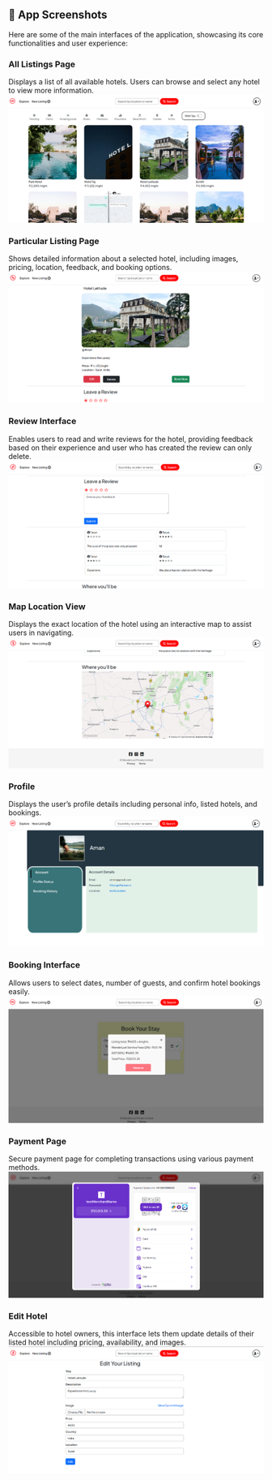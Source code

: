 ## 📸 App Screenshots

Here are some of the main interfaces of the application, showcasing its core functionalities and user experience:

### All Listings Page  
Displays a list of all available hotels. Users can browse and select any hotel to view more information.  
![All Listings](assets/screenshots/Screenshot%202025-07-13%20214259.png)

### Particular Listing Page  
Shows detailed information about a selected hotel, including images, pricing, location, feedback, and booking options.  
![Particular Listing](assets/screenshots/Screenshot%202025-07-13%20214330.png)

### Review Interface  
Enables users to read and write reviews for the hotel, providing feedback based on their experience and user who has created the review can only delete.  
![Review](assets/screenshots/Screenshot%202025-07-13%20214642.png)

### Map Location View  
Displays the exact location of the hotel using an interactive map to assist users in navigating.  
![Map Location](assets/screenshots/Screenshot%202025-07-13%20214653.png)

### Profile  
Displays the user’s profile details including personal info, listed hotels, and bookings.  
![Profile](assets/screenshots/Screenshot%202025-07-13%20214353.png)
              

### Booking Interface  
Allows users to select dates, number of guests, and confirm hotel bookings easily.  
![Booking](assets/screenshots/Screenshot%202025-07-13%20214451.png)

### Payment Page  
Secure payment page for completing transactions using various payment methods.  
![Payment](assets/screenshots/Screenshot%202025-07-13%20214521.png)

### Edit Hotel  
Accessible to hotel owners, this interface lets them update details of their listed hotel including pricing, availability, and images.  
![Edit Hotel](assets/screenshots/Screenshot%202025-07-13%20214418.png)
